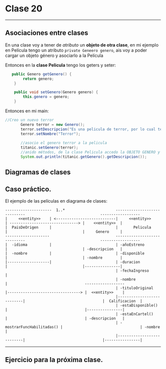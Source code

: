 # Clase 20

---

##  Asociaciones entre clases

En una clase voy a tener de *atributo* un **objeto de otra clase**, en mi ejemplo en Película tengo un atributo ```private Geneero genero```, ais voy a poder cargar un objeto género y asociarlo a la Película 

Entonces en la **clase Pelicula** tengo los geters y seter:

```JAVA
   public Genero getGenero() {
        return genero;
    }

    public void setGenero(Genero genero) {
        this.genero = genero;
    }
 ```
    
 Entonces en mi main:
 
 ```JAVA
 //Creo un nuevo terror
        Genero terror = new Genero();
        terror.setDescripcion("Es una pelicula de terror, por lo cual te vas a asustar");
        terror.setNombre("Terror");
        
        //asocio el genero terror a la pelicula
        titanic.setGenero(terror);
        //anido métodos, de la clase Pelicula accedo la OBJETO GENERO y tengo sus métodos
        System.out.println(titanic.getGenero().getDescripcion());
 ```
 
## Diagramas de clases

## Caso práctico.

El ejemplo de las películas en diagrama de clases:

```
---------------------  1..*                       -----------------------------                                  ------------------
|     <<entity>>    | <---------------------------|     <<entity>>            | -------------------------------> |    <<entity>>  |
|  PaisDeOrigen     |                             |       Pelicula            |                                  |     Genero     |
--------------------                              -----------------------------                                  ------------------
|  -idioma          |                             | -añoEstreno               |                                  | -descripcion   |
|  -nombre          |                             | -disponible               |                                  | -nombre        |
|-------------------|                             | -duracion                 |                                  |----------------|
                                                  | -fechaIngreso             |
                                                  | -nombre                   |                                   ------------------
                                                  | -tituloOriginal           |---------------------------------> |  <<entity>>    |
                                                  |---------------------------|                                   |  Calificacion  |
                                                  | -estaDisponible()         |                                   |----------------|
                                                  | -estaEnCartel()           |                                   | -descripcion   |  
                                                  | -mostrarFuncHabilitadas() |                                   | -nombre        |
                                                  |---------------------------|                                   |----------------|
```      




---

## Ejercicio para la próxima clase.
